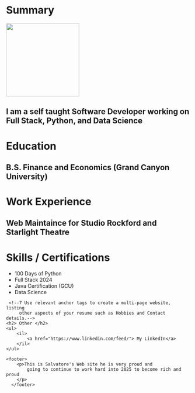 <!DOCTYPE html>

<html>

<head>
  <title>My Resume</title>
</head>

<body>
<h1> Summary</h1>
 <!-- This is a photo -->

<img src="./7.1 Combining Selectors/Head Shot.png" alt=" " height="200"> 
    <h2>I am a self taught Software Developer working on Full Stack, Python, and Data Science</h2>

<h1>Education</h1>
    <h2>B.S. Finance and Economics (Grand Canyon University) </h2>

<h1>Work Experience</h1>
    <h2>Web Maintaince for Studio Rockford and Starlight Theatre</h2>

<h1>Skills / Certifications</h1>
    <ul>
        <li>100 Days of Python</li>
        <li>Full Stack 2024</li>
        <li> Java Certification (GCU)</li>
        <li>Data Science</li>
    </ul>

     <!--7 Use relevant anchor tags to create a multi-page website, listing
         other aspects of your resume such as Hobbies and Contact details.-->
    <h2> Other </h2>
    <ul>
        <il> 
            <a href="https://www.linkedin.com/feed/"> My LinkedIn</a>
        </il>
    </ul>    
  
 <!--8 Add a footer element with your name and any copyright 
    information or other disclaimers. 
    (Hint: use the MDN docs for things you don't know how to do: 
    https://developer.mozilla.org/en-US/docs/Web/HTML/Element/footer  -->
    
    <footer>
        <p>This is Salvatore's Web site he is very proud and 
            going to continue to work hard into 2025 to become rich and proud
        </p>
      </footer>
  <!--  9 Save the index.html file and open it in a web browser to 
    ensure that it displays correctly. -->   
   
 <!-- 10 Add your website to your GitHub to start building your portfolio. --> 
    
 <!--  11  Publish your website using GitHub pages and share it here 
    (in the Q&A) with other students. -->


</body>

</html>
